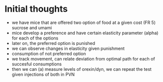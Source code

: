 # Initial thoughts

- we have mice that are offered two option of food at a given cost (FR 5) sucrose and umami
- mice develop a preference and have certain elasticity parameter (alpha) for each of the options
- later on, the preferred option is punished
- we can observe changes in elasticity given punishment
- consumption of not preferred option
- we track movement, can relate deviation from optimal path for each of succesful consumptions
- then we can (a) measure levels of orexin/dyn, we can repeat the test given injections of both in PVN

